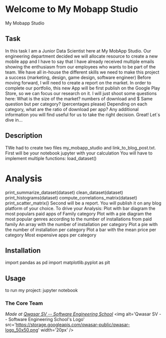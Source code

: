 # Welcome to My Mobapp Studio
My Mobapp Studio

## Task
In this task I am a Junior Data Scientist here at My MobApp Studio. Our engineering department decided we will allocate resource to create a new mobile app and I have to say that I have already received multiple emails showing the enthusiasm from our employees who wants to be part of the team. We have all in-house the different skills we need to make this project a success (marketing, design, game design, software engineer)
Before moving forward, I will need to create a report on the market. In order to complete our portfolio, this new App will be first publish on the Google Play Store, so we can focus our research on it.
I will just shoot some questions here:
What is the size of the market? numbers of download and $ Same question but per category? (percentages please) Depending on each category, what are the ratio of download per app? Any additional information you will find useful for us to take the right decision.
Great! Let`s dive in...

## Description
TWe had to create two files my_mobapp_studio and link_to_blog_post.txt.
First will be your notebook jupyter with your calculation You will have to implement multiple functions:
load_dataset()
# Analysis
print_summarize_dataset(dataset)
clean_dataset(dataset)
print_histograms(dataset)
compute_correlations_matrix(dataset)
print_scatter_matrix()
Second will be a report. You will publish it on any blog platform of your choice. To drive your Analysis:
Plot with bar diagram the most populars paid apps of Family category
Plot with a pie diagram the most popular genres according to the number of installations from paid family
An array with the number of installation per category
Plot a pie with the number of installation per category
Plot a bar with the mean price per category
Most expensive apps per category


## Installation
import pandas as pd
import matplotlib.pyplot as plt

## Usage
to run my project: jupyter notebook


### The Core Team


<span><i>Made at <a href='https://qwasar.io'>Qwasar SV -- Software Engineering School</a></i></span>
<span><img alt='Qwasar SV -- Software Engineering School's Logo' src='https://storage.googleapis.com/qwasar-public/qwasar-logo_50x50.png' width='20px' /></span>
